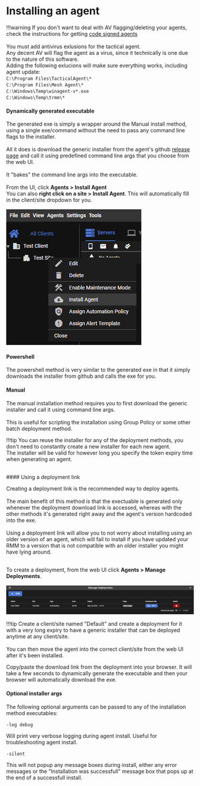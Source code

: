 # Installing an agent

!!!warning
    If you don't want to deal with AV flagging/deleting your agents, check the instructions for getting [code signed agents](code_signing.md)<br/><br />
    You must add antivirus exlusions for the tactical agent.<br/>
    Any decent AV will flag the agent as a virus, since it technically is one due to the nature of this software.<br/>
    Adding the following exlucions will make sure everything works, including agent update:<br/>
    `C:\Program Files\TacticalAgent\*`<br/>
    `C:\Program Files\Mesh Agent\*`<br/>
    `C:\Windows\Temp\winagent-v*.exe`<br/>
    `C:\Windows\Temp\trmm\*`<br/>
    



#### Dynamically generated executable

The generated exe is simply a wrapper around the Manual install method, using a single exe/command without the need to pass any command line flags to the installer.<br/><br/>
All it does is download the generic installer from the agent's github [release page](https://github.com/wh1te909/rmmagent/releases) and call it using predefined command line args that you choose from the web UI.<br/><br/>
It "bakes" the command line args into the executable.<br/><br/>
From the UI, click **Agents > Install Agent**<br/>
You can also **right click on a site > Install Agent**. This will automatically fill in the client/site dropdown for you.<br/><br/>
![siteagentinstall](images/siteagentinstall.png)

#### Powershell
The powershell method is very similar to the generated exe in that it simply downloads the installer from github and calls the exe for you.

#### Manual
The manual installation method requires you to first download the generic installer and call it using command line args.<br/><br/>
This is useful for scripting the installation using Group Policy or some other batch deployment method.<br/>


!!!tip
    You can reuse the installer for any of the deployment methods, you don't need to constantly create a new installer for each new agent.<br/>
    The installer will be valid for however long you specify the token expiry time when generating an agent.

<br/>
#### Using a deployment link

Creating a deployment link is the recommended way to deploy agents.<br/><br/>
The main benefit of this method is that the exectuable is generated only whenever the deployment download link is accessed, whereas with the other methods it's generated right away and the agent's version hardcoded into the exe.<br/><br/>
Using a deployment link will allow you to not worry about installing using an older version of an agent, which will fail to install if you have updated your RMM to a version that is not compatible with an older installer you might have lying around.<br/><br/>

To create a deployment, from the web UI click **Agents > Manage Deployments**.<br/><br/>
![managedeployments](images/managedeployments.png)


!!!tip
    Create a client/site named "Default" and create a deployment for it with a very long expiry to have a generic installer that can be deployed anytime at any client/site.<br/><br/>
    You can then move the agent into the correct client/site from the web UI after it's been installed.

Copy/paste the download link from the deployment into your browser. It will take a few seconds to dynamically generate the executable and then your browser will automatically download the exe.


#### Optional installer args

The following optional arguments can be passed to any of the installation method executables:

```
-log debug
```
Will print very verbose logging during agent install. Useful for troubleshooting agent install.

```
-silent
```
This will not popup any message boxes during install, either any error messages or the "Installation was successfull" message box that pops up at the end of a successfull install.